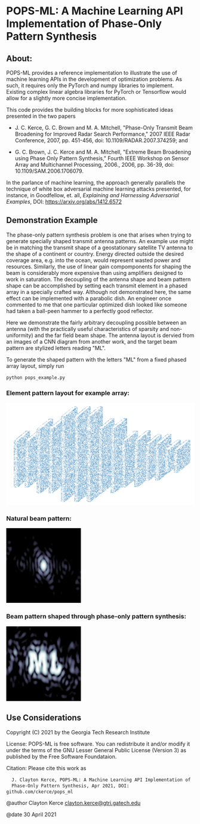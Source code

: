 # POPS-ML:  A Machine Learning API Implementation of Phase-Only Pattern Synthesis

## About: 

POPS-ML provides a reference implementation to illustrate the use of
machine learning APIs in the development of optimization problems.  As such,
it requires only the PyTorch and numpy libraries to implement.  Existing complex
linear algebra libraries for PyTorch or Tensorflow would allow for a slightly 
more concise implementation.

This code provides the building blocks for more sophisticated ideas presented in the two papers

- J. C. Kerce, G. C. Brown and M. A. Mitchell, "Phase-Only Transmit Beam Broadening for Improved Radar Search Performance," 2007 IEEE Radar Conference, 2007, pp. 451-456, doi: 10.1109/RADAR.2007.374259; and

- G. C. Brown, J. C. Kerce and M. A. Mitchell, "Extreme Beam Broadening using Phase Only Pattern Synthesis," Fourth IEEE Workshop on Sensor Array and Multichannel Processing, 2006., 2006, pp. 36-39, doi: 10.1109/SAM.2006.1706079.

In the parlance of machine learning, the approach generally parallels the technique of white box adversarial machine learning attacks presented, for instance, in Goodfellow, et. all, *Explaining and Harnessing Adversarial Examples*, DOI: https://arxiv.org/abs/1412.6572

## Demonstration Example

The phase-only pattern synthesis problem is one that arises when trying to generate specially shaped transmit antenna patterns.  An example use might be in matching the transmit shape of a geostationary satellite TV antenna to the shape of a continent or country.  Energy directed outside the desired coverage area, e.g. into the ocean, would represent wasted power and resources.  Similarly, the use of linear gain compomponents for shaping the beam is considerably more expensive than using amplifiers designed to work in saturation.  The decoupling of the antenna shape and beam pattern shape can be accomplished by setting each transmit element in a phased array in a specially crafted way.  Although not demonstrated here, the same effect can be implemented with a parabolic dish.  An engineer once commented to me that one particular optimized dish looked like someone had taken a ball-peen hammer to a perfectly good reflector.

Here we demonstrate the fairly arbitrary decoupling possible between an antenna (with the practically useful characteristics of sparsity and non-uniformity) and the far field beam shape.  The antenna layout is dervied from an images of a CNN diagram from another work, and the target beam pattern are stylized letters reading "ML".  

To generate the shaped pattern with the letters "ML" from a fixed phased array layout, simply run
```python 
python pops_example.py
```

### Element pattern layout for example array:
![Sparse array layout patterned on a CNN image](./images/array_element_positions.png)

### Natural beam pattern:
![Natural Pattern](./images/array_baseline.png)       

### Beam pattern shaped through phase-only pattern synthesis:
![Shaped Pattern](./images/array_shaped.png)

## Use Considerations 
Copyright (C) 2021 by the Georgia Tech Research Institute

License:  POPS-ML is free software.  You can redistribute it and/or modify it 
under the terms of the GNU Lesser General Public License (Version 3) as published by the
Free Software Foundataion.

Citation: Please cite this work as

      J. Clayton Kerce, POPS-ML: A Machine Learning API Implementation of 
      Phase-Only Pattern Synthesis, Apr 2021, DOI: github.com/ckerce/pops_ml


@author Clayton Kerce <clayton.kerce@gtri.gatech.edu>

@date   30 April 2021

